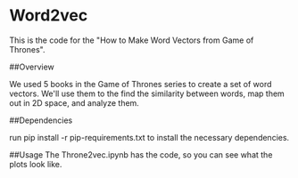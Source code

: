 # Word2vec

This is the code for the "How to Make Word Vectors from Game of Thrones".

##Overview

We used 5 books in the Game of Thrones series to create a set of word vectors. We'll use them to the find the similarity between words, map them out in 2D space, and analyze them.

##Dependencies

run pip install -r pip-requirements.txt to install the necessary dependencies.

##Usage
The Throne2vec.ipynb has the code, so you can see what the plots look like.
